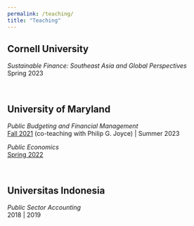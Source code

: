 ```yaml
---
permalink: /teaching/
title: "Teaching"
---
```


Cornell University
---
*Sustainable Finance: Southeast Asia and Global Perspectives* <br> 
Spring 2023

<br />

University of Maryland
---
*Public Budgeting and Financial Management* <br> 
[Fall 2021](https://docs.google.com/gview?embedded=true&url=https://asuryoprabowo.github.io/files/PLCY670_2021_Joyce_SuryoPrabowo.pdf) (co-teaching with Philip G. Joyce) | Summer 2023

*Public Economics* <br> 
[Spring 2022](https://docs.google.com/gview?embedded=true&url=https://asuryoprabowo.github.io/files/PLCY303_2022_SuryoPrabowo.pdf)

<br />

Universitas Indonesia
---
*Public Sector Accounting* <br>
2018 | 2019

<br />
